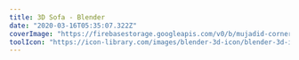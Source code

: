 ```yaml
---
title: 3D Sofa - Blender
date: "2020-03-16T05:35:07.322Z"
coverImage: "https://firebasestorage.googleapis.com/v0/b/mujadid-corner.appspot.com/o/artscapes_images%2FRendered.png?alt=media"
toolIcon: "https://icon-library.com/images/blender-3d-icon/blender-3d-icon-23.jpg"
---
```

